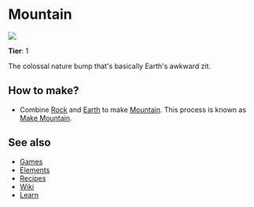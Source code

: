 # Mountain

![](/wiki/images/item.mountain.png)

**Tier**: 1

The colossal nature bump that's basically Earth's awkward zit.

## How to make?

* Combine [Rock](/wiki/elements/rock) and [Earth](/wiki/elements/earth) to make [Mountain](/wiki/elements/mountain). This process is known as [Make Mountain](/wiki/recipes/make-mountain).

## See also

* [Games](/wiki/games)
* [Elements](/wiki/elements)
* [Recipes](/wiki/recipes)
* [Wiki](/wiki/index)
* [Learn](/learn/index)